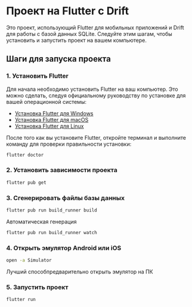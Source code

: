 # Проект на Flutter с Drift

Это проект, использующий Flutter для мобильных приложений и Drift для работы с базой данных SQLite. Следуйте этим шагам, чтобы установить и запустить проект на вашем компьютере.

## Шаги для запуска проекта

### 1. Установить Flutter

Для начала необходимо установить Flutter на ваш компьютер. Это можно сделать, следуя официальному руководству по установке для вашей операционной системы:

- [Установка Flutter для Windows](https://flutter.dev/docs/get-started/install/windows)
- [Установка Flutter для macOS](https://flutter.dev/docs/get-started/install/macos)
- [Установка Flutter для Linux](https://flutter.dev/docs/get-started/install/linux)

После того как вы установите Flutter, откройте терминал и выполните команду для проверки правильности установки:

```bash
flutter doctor
```

### 2. Установить зависимости проекта

```bash
flutter pub get
```

### 3. Сгенерировать файлы базы данных

```bash
flutter pub run build_runner build
```

Автоматическая генерация 

```bash
flutter pub run build_runner watch
```

### 4. Открыть эмулятор Android или iOS

```bash
open -a Simulator
```
Лучший способпредварительно открыть эмулятор на ПК

### 5. Запустить проект

```bash
flutter run
```
